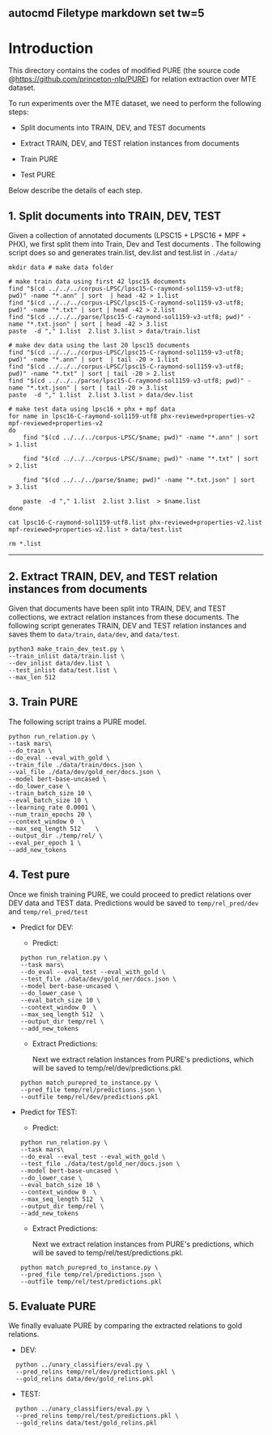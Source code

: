 autocmd Filetype markdown set tw=5
---
# Introduction

This directory contains the codes of modified PURE (the source code @https://github.com/princeton-nlp/PURE) for relation extraction over MTE dataset. 

To run experiments over the MTE dataset, we need to perform the following steps:

+ Split documents into TRAIN, DEV, and TEST documents 

+ Extract TRAIN, DEV, and TEST relation instances from documents 

+ Train PURE

+ Test PURE  

Below describe the details of each step. 

## 1. Split documents into TRAIN, DEV, TEST 

Given a collection of annotated documents (LPSC15 + LPSC16 + MPF + PHX), we first split them into Train, Dev and Test documents . The following script does so and generates train.list, dev.list and test.list in `./data/`

    mkdir data # make data folder 

    # make train data using first 42 lpsc15 documents
    find "$(cd ../../../corpus-LPSC/lpsc15-C-raymond-sol1159-v3-utf8; pwd)" -name "*.ann" | sort  | head -42 > 1.list
    find "$(cd ../../../corpus-LPSC/lpsc15-C-raymond-sol1159-v3-utf8; pwd)" -name "*.txt" | sort | head -42 > 2.list
    find "$(cd ../../../parse/lpsc15-C-raymond-sol1159-v3-utf8; pwd)" -name "*.txt.json" | sort | head -42 > 3.list
    paste  -d "," 1.list  2.list 3.list > data/train.list

    # make dev data using the last 20 lpsc15 documents 
    find "$(cd ../../../corpus-LPSC/lpsc15-C-raymond-sol1159-v3-utf8; pwd)" -name "*.ann" | sort  | tail -20 > 1.list
    find "$(cd ../../../corpus-LPSC/lpsc15-C-raymond-sol1159-v3-utf8; pwd)" -name "*.txt" | sort | tail -20 > 2.list
    find "$(cd ../../../parse/lpsc15-C-raymond-sol1159-v3-utf8; pwd)" -name "*.txt.json" | sort | tail -20 > 3.list
    paste  -d "," 1.list  2.list 3.list > data/dev.list

    # make test data using lpsc16 + phx + mpf data 
    for name in lpsc16-C-raymond-sol1159-utf8 phx-reviewed+properties-v2 mpf-reviewed+properties-v2
    do  
        find "$(cd ../../../corpus-LPSC/$name; pwd)" -name "*.ann" | sort  > 1.list

        find "$(cd ../../../corpus-LPSC/$name; pwd)" -name "*.txt" | sort  > 2.list
        
        find "$(cd ../../../parse/$name; pwd)" -name "*.txt.json" | sort  > 3.list
        
        paste  -d "," 1.list  2.list 3.list  > $name.list
    done

    cat lpsc16-C-raymond-sol1159-utf8.list phx-reviewed+properties-v2.list mpf-reviewed+properties-v2.list > data/test.list

    rm *.list


--- 
## 2. Extract TRAIN, DEV, and TEST relation instances from documents

Given that documents have been split into TRAIN, DEV, and TEST  collections, we extract relation instances from these documents. The following script generates TRAIN, DEV and TEST relation instances and saves them to `data/train`, `data/dev`, and `data/test`. 

    python3 make_train_dev_test.py \
    --train_inlist data/train.list \
    --dev_inlist data/dev.list \
    --test_inlist data/test.list \
    --max_len 512

## 3. Train PURE

The following script trains a PURE model. 

    python run_relation.py \
    --task mars\
    --do_train \
    --do_eval --eval_with_gold \
    --train_file ./data/train/docs.json \
    --val_file ./data/dev/gold_ner/docs.json \
    --model bert-base-uncased \
    --do_lower_case \
    --train_batch_size 10 \
    --eval_batch_size 10 \
    --learning_rate 0.0001 \
    --num_train_epochs 20 \
    --context_window 0  \
    --max_seq_length 512    \
    --output_dir ./temp/rel/ \
    --eval_per_epoch 1 \
    --add_new_tokens

## 4. Test pure
Once we finish training PURE, we could proceed to predict relations over DEV data and TEST data. Predictions would be saved to `temp/rel_pred/dev` and `temp/rel_pred/test`

+ Predict for DEV: 
    - Predict: 

    ```
    python run_relation.py \
    --task mars\
    --do_eval --eval_test --eval_with_gold \
    --test_file ./data/dev/gold_ner/docs.json \
    --model bert-base-uncased \
    --do_lower_case \
    --eval_batch_size 10 \
    --context_window 0  \
    --max_seq_length 512  \
    --output_dir temp/rel \
    --add_new_tokens

    ```
    - Extract Predictions:

        Next we extract relation instances from PURE's predictions, which will be saved to temp/rel/dev/predictions.pkl. 

    ```
    python match_purepred_to_instance.py \
    --pred_file temp/rel/predictions.json \
    --outfile temp/rel/dev/predictions.pkl
    ```
    

+ Predict for TEST: 
    - Predict: 

    ```
    python run_relation.py \
    --task mars\
    --do_eval --eval_test --eval_with_gold \
    --test_file ./data/test/gold_ner/docs.json \
    --model bert-base-uncased \
    --do_lower_case \
    --eval_batch_size 10 \
    --context_window 0  \
    --max_seq_length 512  \
    --output_dir temp/rel \
    --add_new_tokens

    ```
    - Extract Predictions:

        Next we extract relation instances from PURE's predictions, which will be saved to temp/rel/test/predictions.pkl. 

    ```
    python match_purepred_to_instance.py \
    --pred_file temp/rel/predictions.json \
    --outfile temp/rel/test/predictions.pkl
    ```

## 5. Evaluate PURE

We finally evaluate PURE by comparing the extracted relations to gold relations. 

+ DEV:

```
  python ../unary_classifiers/eval.py \
  --pred_relins temp/rel/dev/predictions.pkl \
  --gold_relins data/dev/gold_relins.pkl 
```

+ TEST:

```
  python ../unary_classifiers/eval.py \
  --pred_relins temp/rel/test/predictions.pkl \
  --gold_relins data/test/gold_relins.pkl 
```



